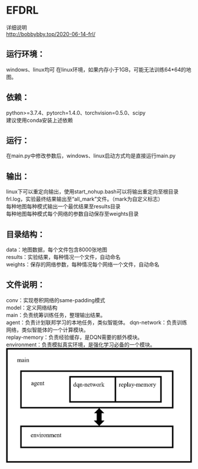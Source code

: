 # EFDRL
详细说明  
http://bobbybby.top/2020-06-14-frl/

## 运行环境：
windows、linux均可
在linux环境，如果内存小于1GB，可能无法训练64*64的地图。

## 依赖：
python>=3.7.4、pytorch=1.4.0、torchvision=0.5.0、scipy  
建议使用conda安装上述依赖

## 运行：
在main.py中修改参数后，windows、linux启动方式均是直接运行main.py

## 输出：
linux下可以重定向输出，使用start_nohup.bash可以将输出重定向至根目录frl.log，实验最终结果输出至“all_mark”文件。（mark为自定义标志）  
每种地图每种模式输出一个最优结果至results目录  
每种地图每种模式每个网络的参数自动保存至weights目录

## 目录结构：
data：地图数据，每个文件包含8000张地图  
results：实验结果，每种情况一个文件，自动命名  
weights：保存的网络参数，每种情况每个网络一个文件，自动命名

## 文件说明：
conv：实现卷积网络的same-padding模式  
model：定义网络结构  
main：负责统筹训练任务，整理输出结果。  
agent：负责计划联邦学习的本地任务，类似智能体。 
dqn-network：负责训练网络，类似智能体的一个计算模块。  
replay-memory：负责经验缓存，是DQN需要的额外模块。  
environment：负责模拟真实环境，是强化学习必备的一个模块。  
![structure](https://github.com/BobbyBBY/EFDRL/blob/master/assert/structure.png)
